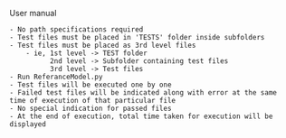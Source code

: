 User manual

    - No path specifications required
    - Test files must be placed in 'TESTS' folder inside subfolders
    - Test files must be placed as 3rd level files
        - ie, 1st level -> TEST folder
              2nd level -> Subfolder containing test files
              3rd level -> Test files
    - Run ReferanceModel.py
    - Test files will be executed one by one
    - Failed test files will be indicated along with error at the same time of execution of that particular file
    - No special indication for passed files
    - At the end of execution, total time taken for execution will be displayed 